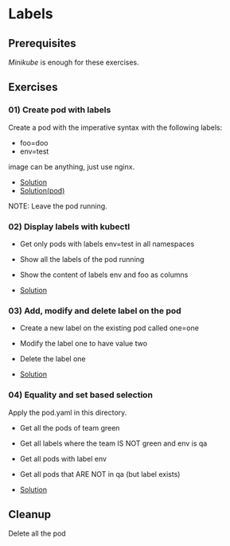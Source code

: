 # Labels

## Prerequisites

*Minikube* is enough for these exercises.

## Exercises

### 01) Create pod with labels

Create a pod with the imperative syntax with the following labels:

- foo=doo
- env=test

image can be anything, just use nginx.

- [Solution](01/solution.md)
- [Solution(pod)](01/pod.yaml)

NOTE: Leave the pod running.

### 02) Display labels with kubectl

- Get only pods with labels env=test in all namespaces
- Show all the labels of the pod running
- Show the content of labels env and foo as columns

- [Solution](02/solution.md)

### 03) Add, modify and delete label on the pod

- Create a new label on the existing pod called one=one
- Modify the label one to have value two
- Delete the label one

- [Solution](03/solution.md)

### 04) Equality and set based selection

Apply the pod.yaml in this directory.

- Get all the pods of team green
- Get all labels where the team IS NOT green and env is qa
- Get all pods with label env
- Get all pods that ARE NOT in qa (but label exists)

- [Solution](04/solution.md)

## Cleanup

Delete all the pod
